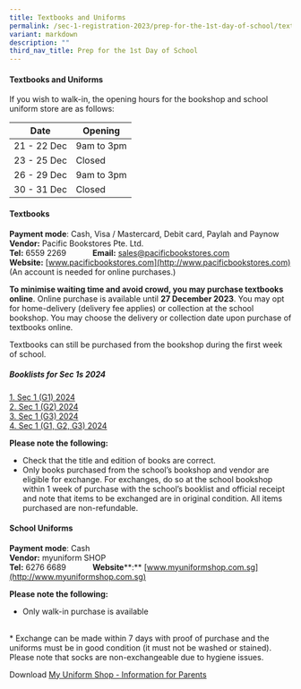 ```yaml
---
title: Textbooks and Uniforms
permalink: /sec-1-registration-2023/prep-for-the-1st-day-of-school/textbooks-and-uniform/
variant: markdown
description: ""
third_nav_title: Prep for the 1st Day of School
---
```

#### **Textbooks and Uniforms**
If you wish to walk-in, the opening hours for the bookshop and school uniform store are as follows:

| Date | Opening | 
| -------- | -------- | 
| 21 - 22 Dec   | 9am to 3pm    | 
| 23 - 25 Dec     | Closed    | 
| 26 - 29 Dec    | 9am to 3pm    | 
| 30 - 31 Dec    | Closed    |

#### **Textbooks**
**Payment mode**: Cash, Visa / Mastercard, Debit card, Paylah and Paynow
<br>
**Vendor:** Pacific Bookstores Pte. Ltd.
<br>
**Tel:** 6559 2269 &nbsp;&nbsp;&nbsp;&nbsp;&nbsp;&nbsp;&nbsp;&nbsp;&nbsp;&nbsp; **Email:** sales@pacificbookstores.com
<br>
**Website:** [www.pacificbookstores.com](http://www.pacificbookstores.com) (An account is needed for online purchases.)

**To minimise waiting time and avoid crowd, you may purchase textbooks online**. Online purchase is available until **27 December 2023**. You may opt for home-delivery (delivery fee applies) or collection at the school bookshop. You may choose the delivery or collection date upon purchase of textbooks online.

Textbooks can still be purchased from the bookshop during the first week of school.

##### **Booklists for Sec 1s 2024**
[1. Sec 1 (G1) 2024](/files/2023/AMSS_2024_Sec_1__G1__PINK.pdf)
<br>
[2. Sec 1 (G2) 2024](/files/2023/AMSS_2024_Sec_1__G2__GREEN.pdf)
<br>
[3. Sec 1 (G3) 2024](/files/2023/AMSS_2024_Sec_1__G3__BLUE.pdf)
<br>
[4. Sec 1 (G1, G2, G3) 2024](/files/2023/AMSS_2024_Sec_1__G3_2_1__WHITE.pdf)

**Please note the following:**
<br>
* Check that the title and edition of books are correct.
* Only books purchased from the school’s bookshop and vendor are eligible for exchange. For exchanges, do so at the school bookshop within 1 week of purchase with the school’s booklist and official receipt and note that items to be exchanged are in original condition. All items purchased are non-refundable.

#### **School Uniforms**

**Payment mode**: Cash
<br>
**Vendor:** myuniform SHOP
<br>
**Tel:** 6276 6689 &nbsp;&nbsp;&nbsp;&nbsp;&nbsp;&nbsp;&nbsp;&nbsp;&nbsp;&nbsp; **Website****:** [www.myuniformshop.com.sg](http://www.myuniformshop.com.sg)

**Please note the following:**
<br>
* Only walk-in purchase is available
<br>
* Exchange can be made within 7 days with proof of purchase and the uniforms must be in good condition (it must not be washed or stained). Please note that socks are non-exchangeable due to hygiene issues.

Download [My Uniform Shop - Information for Parents](/files/My_Uniform_Shop__ASIA__Pte_Ltd___Admiralty_Secondary_School_2023.pdf)